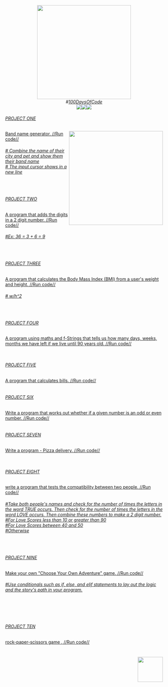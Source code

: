 <div align="center"><img src="https://user-images.githubusercontent.com/85580881/143723773-94351e28-ff98-4667-8c08-e84f0f7735b7.png" width="300"><br>
  <i>#<a href="https://www.udemy.com/course/100-days-of-code/">100DaysOfCode</i>
<br><img src="https://img.shields.io/badge/Python-3776AB?style=for-the-badge&logo=python&logoColor=white"><a href="https://replit.com/@MonHardy/Band-Name-Generator?v=1" target="replit"><img src="https://img.shields.io/badge/replit-667881?style=for-the-badge&logo=replit&logoColor=white"><img src="https://img.shields.io/badge/Visual_Studio_Code-0078D4?style=for-the-badge&logo=visual%20studio%20code&logoColor=white"></div>
<h6>PROJECT ONE</h6><img align="right" src="https://user-images.githubusercontent.com/85580881/143723721-43f7f367-3ed3-436d-9988-6018936559a0.png" width="300")>
Band name generator. <a href="https://replit.com/@MonHardy/Band-Name-Generator?v=1">//Run code//
<br>
<p>
<h6># Combine the name of their city and pet and show them their band name<br>
  # The input cursor shows in a new line</h6>
  

  <br>
  <h6>PROJECT TWO</h6> 
A program that adds the digits in a 2 digit number. <a href="https://replit.com/@MonHardy/Data-Types?v=1">//Run code//
<br>
<p>
<h6>#Ex: 36 = 3 + 6 = 9<br></h6>

  <br>
 <h6>PROJECT THREE</h6> 
A program that calculates the Body Mass Index (BMI) from a user's weight and height. <a href="https://replit.com/@MonHardy?showcase=2">//Run code//
<br>
<p>
<h6># w/h^2<br></h6>
</p>
  
  <br>
 <h6>PROJECT FOUR</h6>A program using maths and f-Strings that tells us how many days, weeks, months we have left if we live until 90 years old.<a href="https://replit.com/@MonHardy/Life-in-Weeks?v=1"> //Run code//
<br>
</p>
  
<br>
  <h6>PROJECT FIVE</h6>A program that calculates bills.<a href="https://replit.com/@MonHardy/tip-calculator-start?v=1"> //Run code//
<br>
<br>
  <h6>PROJECT SIX</h6>    Write a program that works out whether if a given number is an odd or even number.<a href="https://replit.com/@MonHardy/day-3-1-exercise?v=1"> //Run code//
<br>
<br>    
<p>
  <h6>PROJECT SEVEN</h6>    Write a program - Pizza delivery.<a href="https://replit.com/@MonHardy/pizza-python?v=1"> //Run code//
</p>
<br>
<p>
  <h6>PROJECT EIGHT</h6>   write a program that tests the compatibility between two people.<a href="https://replit.com/@MonHardy/Love-Calculator?v=1"> //Run code//
    <h6>#Take both people's names and check for the number of times the letters in the word TRUE occurs. Then check for the number of times the letters in the word LOVE occurs. Then combine these numbers to make a 2 digit number.<br>
    #For Love Scores less than 10 or greater than 90<br>
    #For Love Scores between 40 and 50<br>
      #Otherwise</h6>
</p>
<br>    
<p>
  <h6>PROJECT NINE</h6>   Make your own "Choose Your Own Adventure" game.<a href="https://replit.com/@MonHardy/Game?v=1"> //Run code//
    <h6>#Use conditionals such as if, else, and elif statements to lay out the logic and the story's path in your program.</h6>
<br>
</p>
<br>    
<p>
  <h6>PROJECT TEN</h6>    rock-paper-scissors game .<a href="https://replit.com/@MonHardy/rock-paper-scissors-start?v=1"> //Run code//
<br>
</p>
<h1></h1>
<h6><a href="https://github.com/MonHardy"><img align="right" img src="https://user-images.githubusercontent.com/85580881/124641508-2b08eb00-de65-11eb-84ee-652146af2591.png" width="80" height="80"></a></h6><p>
